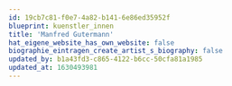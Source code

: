 ```yaml
---
id: 19cb7c81-f0e7-4a82-b141-6e86ed35952f
blueprint: kuenstler_innen
title: 'Manfred Gutermann'
hat_eigene_website_has_own_website: false
biographie_eintragen_create_artist_s_biography: false
updated_by: b1a43fd3-c865-4122-b6cc-50cfa81a1985
updated_at: 1630493981
---
```

